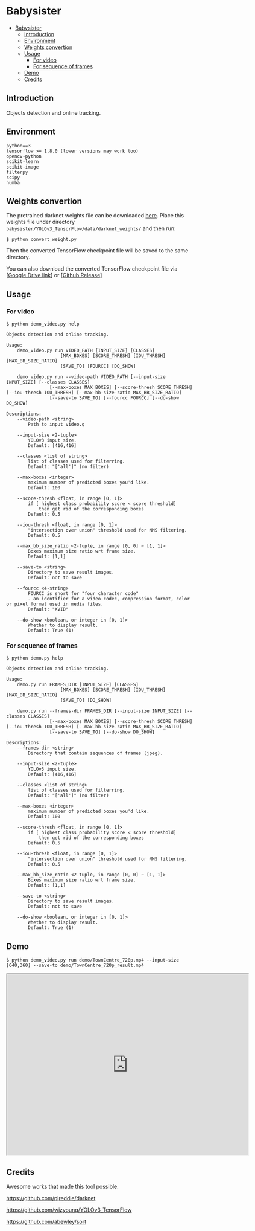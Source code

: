 # Babysister

- [Babysister](#babysister)
  - [Introduction](#introduction)
  - [Environment](#environment)
  - [Weights convertion](#weights-convertion)
  - [Usage](#usage)
    - [For video](#for-video)
    - [For sequence of frames](#for-sequence-of-frames)
  - [Demo](#demo)
  - [Credits](#credits)

## Introduction
Objects detection and online tracking.

## Environment
```text
python==3
tensorflow >= 1.8.0 (lower versions may work too)
opencv-python
scikit-learn
scikit-image
filterpy
scipy
numba
```

## Weights convertion
The pretrained darknet weights file can be downloaded [here](https://pjreddie.com/media/files/yolov3.weights). Place this weights file under directory `babysister/YOLOv3_TensorFlow/data/darknet_weights/` and then run:

```shell
$ python convert_weight.py
```

Then the converted TensorFlow checkpoint file will be saved to the same directory.

You can also download the converted TensorFlow checkpoint file via [[Google Drive link](https://drive.google.com/drive/folders/1mXbNgNxyXPi7JNsnBaxEv1-nWr7SVoQt?usp=sharing)] or [[Github Release](https://github.com/wizyoung/YOLOv3_TensorFlow/releases/)]

## Usage
### For video
```shell
$ python demo_video.py help
```
```text
Objects detection and online tracking.

Usage:
    demo_video.py run VIDEO_PATH [INPUT_SIZE] [CLASSES]
                    [MAX_BOXES] [SCORE_THRESH] [IOU_THRESH] [MAX_BB_SIZE_RATIO]
                    [SAVE_TO] [FOURCC] [DO_SHOW]

    demo_video.py run --video-path VIDEO_PATH [--input-size INPUT_SIZE] [--classes CLASSES]
                [--max-boxes MAX_BOXES] [--score-thresh SCORE_THRESH] [--iou-thresh IOU_THRESH] [--max-bb-size-ratio MAX_BB_SIZE_RATIO]
                [--save-to SAVE_TO] [--fourcc FOURCC] [--do-show DO_SHOW]

Descriptions:
    --video-path <string>
        Path to input video.q

    --input-size <2-tuple>
        YOLOv3 input size.
        Default: [416,416]

    --classes <list of string>
        list of classes used for filterring.
        Default: "['all']" (no filter)

    --max-boxes <integer>
        maximum number of predicted boxes you'd like.
        Default: 100

    --score-thresh <float, in range [0, 1]>
        if [ highest class probability score < score threshold]
            then get rid of the corresponding boxes
        Default: 0.5

    --iou-thresh <float, in range [0, 1]>
        "intersection over union" threshold used for NMS filtering.
        Default: 0.5

    --max_bb_size_ratio <2-tuple, in range [0, 0] ~ [1, 1]>
        Boxes maximum size ratio wrt frame size.
        Default: [1,1]

    --save-to <string>
        Directory to save result images.
        Default: not to save

    --fourcc <4-string>
        FOURCC is short for "four character code"
        - an identifier for a video codec, compression format, color or pixel format used in media files.
        Default: "XVID"

    --do-show <boolean, or integer in [0, 1]>
        Whether to display result.
        Default: True (1)
```

### For sequence of frames
```shell
$ python demo.py help
```
```text
Objects detection and online tracking.

Usage:
    demo.py run FRAMES_DIR [INPUT_SIZE] [CLASSES]
                    [MAX_BOXES] [SCORE_THRESH] [IOU_THRESH] [MAX_BB_SIZE_RATIO]
                    [SAVE_TO] [DO_SHOW]

    demo.py run --frames-dir FRAMES_DIR [--input-size INPUT_SIZE] [--classes CLASSES]
                [--max-boxes MAX_BOXES] [--score-thresh SCORE_THRESH] [--iou-thresh IOU_THRESH] [--max-bb-size-ratio MAX_BB_SIZE_RATIO]
                [--save-to SAVE_TO] [--do-show DO_SHOW]

Descriptions:
    --frames-dir <string>
        Directory that contain sequences of frames (jpeg).

    --input-size <2-tuple>
        YOLOv3 input size.
        Default: [416,416]

    --classes <list of string>
        list of classes used for filterring.
        Default: "['all']" (no filter)

    --max-boxes <integer>
        maximum number of predicted boxes you'd like.
        Default: 100

    --score-thresh <float, in range [0, 1]>
        if [ highest class probability score < score threshold]
            then get rid of the corresponding boxes
        Default: 0.5

    --iou-thresh <float, in range [0, 1]>
        "intersection over union" threshold used for NMS filtering.
        Default: 0.5

    --max_bb_size_ratio <2-tuple, in range [0, 0] ~ [1, 1]>
        Boxes maximum size ratio wrt frame size.
        Default: [1,1]

    --save-to <string>
        Directory to save result images.
        Default: not to save

    --do-show <boolean, or integer in [0, 1]>
        Whether to display result.
        Default: True (1)
```

## Demo
```shell
$ python demo_video.py run demo/TownCentre_720p.mp4 --input-size [640,360] --save-to demo/TownCentre_720p_result.mp4
```
<iframe src="https://drive.google.com/file/d/13lL6HqRMosglUnpPNZK3dBxS8Wbj4rhi/preview" width="640" height="480"></iframe>

## Credits
Awesome works that made this tool possible.

https://github.com/pjreddie/darknet

https://github.com/wizyoung/YOLOv3_TensorFlow

https://github.com/abewley/sort
